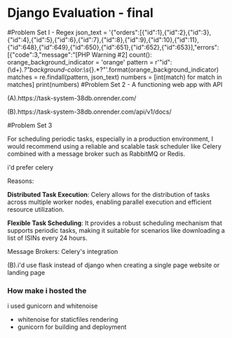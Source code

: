 # Django Evaluation - final
#Problem Set I - Regex
json_text = '{"orders":[{"id":1},{"id":2},{"id":3},{"id":4},{"id":5},{"id":6},{"id":7},{"id":8},{"id":9},{"id":10},{"id":11},{"id":648},{"id":649},{"id":650},{"id":651},{"id":652},{"id":653}],"errors":[{"code":3,"message":"[PHP Warning #2] count(): 
orange_background_indicator = 'orange'
pattern = r'"id":(\d+).*?"background-color:\s*{}.*?"'.format(orange_background_indicator)
matches = re.findall(pattern, json_text)
numbers = [int(match) for match in matches]
print(numbers)
#Problem Set 2 - A functioning web app with API

<p>(A).https://task-system-38db.onrender.com/</p>

<p>(B).https://task-system-38db.onrender.com/api/v1/docs/</p>


#Problem Set 3

For scheduling periodic tasks, especially in a production environment, I would recommend using a reliable and scalable task scheduler like Celery combined with a message broker such as RabbitMQ or Redis.

<p>i'd prefer celery </p>

Reasons:

<p><b>Distributed Task Execution</b>: Celery allows for the distribution of tasks across multiple worker nodes, enabling parallel execution and efficient resource utilization.</p>

<p><b>Flexible Task Scheduling</b>: It provides a robust scheduling mechanism that supports periodic tasks, making it suitable for scenarios like downloading a list of ISINs every 24 hours.</p>

<p>Message Brokers: Celery's integration</p>

<p>(B).i'd use flask instead of django when creating a single page website or landing page</p> 

<p><h3>How make i hosted the</h3><p>
i used gunicorn and whitenoise
<ul>
  <li> whitenoise for staticfiles rendering </li>
  <li>gunicorn for building and deployment</li>
</ul>



